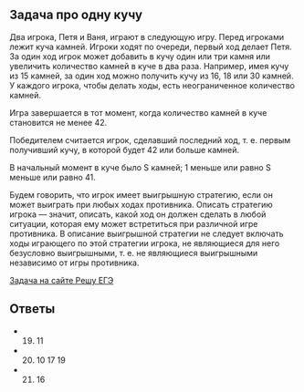## Задача про одну кучу

Два игрока, Петя и Ваня, играют в следующую игру. Перед игроками лежит куча камней. Игроки ходят по очереди, первый ход делает Петя. За один ход игрок может добавить в кучу один или три камня или увеличить количество камней в куче в два раза. Например, имея кучу из 15 камней, за один ход можно получить кучу из 16, 18 или 30 камней. У каждого игрока, чтобы делать ходы, есть неограниченное количество камней.

Игра завершается в тот момент, когда количество камней в куче становится не менее 42.

Победителем считается игрок, сделавший последний ход, т. е. первым получивший кучу, в которой будет 42 или больше камней.

В начальный момент в куче было S камней; 1 меньше или равно S меньше или равно 41.

Будем говорить, что игрок имеет выигрышную стратегию, если он может выиграть при любых ходах противника. Описать стратегию игрока — значит, описать, какой ход он должен сделать в любой ситуации, которая ему может встретиться при различной игре противника. В описание выигрышной стратегии не следует включать ходы играющего по этой стратегии игрока, не являющиеся для него безусловно выигрышными, т. е. не являющиеся выигрышными независимо от игры противника.

[Задача на сайте Решу ЕГЭ](https://inf-ege.sdamgia.ru/problem?id=27808)
## Ответы
* 19. 11
* 20. 10 17 19
* 21. 16